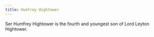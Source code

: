 ```yaml
---
title: Humfrey Hightower
---
```


Ser Humfrey Hightower is the fourth and youngest son of Lord Leyton Hightower.


